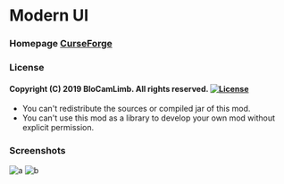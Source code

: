 # Modern UI
### Homepage [CurseForge](https://www.curseforge.com/minecraft/mc-mods/modern-ui)
### License
#### Copyright (C) 2019 BloCamLimb. All rights reserved.  [![License](https://img.shields.io/badge/License-GPLv3-blue.svg?style=flat-square)](https://raw.githubusercontent.com/BloCamLimb/ModernUI/1.15/LICENSE)  
- You can't redistribute the sources or compiled jar of this mod.
- You can't use this mod as a library to develop your own mod without explicit permission.
### Screenshots
![a](https://i.loli.net/2020/05/15/fYAow29d4JtqaGu.png)
![b](https://i.loli.net/2020/04/10/LDBFc1qo5wtnS8u.png)
